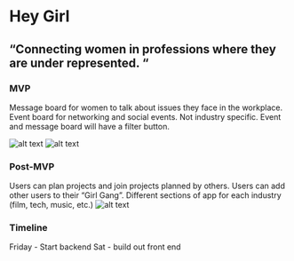 # Hey Girl
## “Connecting women in professions where they are under represented. “

### MVP
Message board for women to talk about issues they face in the workplace. Event board for networking and social events.  Not industry specific. Event and message board will have a filter button.

![alt text](https://github.com/J3SS13/hey-girl/readme-resources/app1.jpg)
![alt text](https://github.com/J3SS13/hey-girl/readme-resources/app2.jpg)

### Post-MVP
Users can plan projects and join projects planned by others. Users can add other users to their “Girl Gang”.  Different sections of app for each industry (film, tech, music, etc.)
![alt text](https://github.com/J3SS13/hey-girl/readme-resources/post-mvp.jpg)

### Timeline
Friday - Start backend
Sat - build out front end
